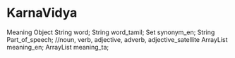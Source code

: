KarnaVidya
==========

Meaning Object
	String word;
	String word_tamil;
	Set<String> synonym_en;
	String Part_of_speech;	//noun, verb, adjective, adverb, adjective_satellite
	ArrayList<String> meaning_en;
	ArrayList<String> meaning_ta;

	